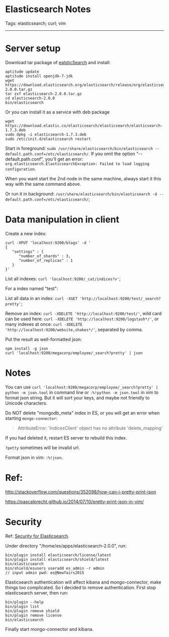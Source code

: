 # Elasticsearch Notes
Tags: elasticsearch; curl; vim

------

# Server setup

Download tar package of [ealsticSearch](https://www.elastic.co/products/elasticsearch)
and install:

    aptitude update
    aptitude install openjdk-7-jdk
    wget https://download.elasticsearch.org/elasticsearch/release/org/elasticsearch/distribution/tar/elasticsearch/2.0.0/elasticsearch-2.0.0.tar.gz
    tar zxf elasticsearch-2.0.0.tar.gz
    cd elasticsearch-2.0.0
    bin/elasticsearch

Or you can install it as a service with deb package

    wget https://download.elastic.co/elasticsearch/elasticsearch/elasticsearch-1.7.3.deb
    sudo dpkg -i elasticsearch-1.7.3.deb
    sudo /etc/init.d/elasticsearch restart

Start in foreground:
`sudo /usr/share/elasticsearch/bin/elasticsearch --default.path.conf=/etc/elasticsearch/`.
If you omit the option "--default.path.conf",
you'll get an error:
`org.elasticsearch.ElasticsearchException: Failed to load logging configuration`.

When you want start the 2nd node in the same machine,
always start it this way with the same command above.

Or run it in background:
`/usr/share/elasticsearch/bin/elasticsearch -d --default.path.conf=/etc/elasticsearch/`;


# Data manipulation in client

Create a new index:

    curl -XPUT 'localhost:9200/blogs' -d '
    {
       "settings" : {
          "number_of_shards" : 3,
          "number_of_replicas" : 1
       }
    }'

List all indexes: `curl 'localhost:9200/_cat/indices?v'`;

For a index named "test":

List all data in an index: `curl -XGET 'http://localhost:9200/test/_search?pretty'`;

Remove an index: `curl -XDELETE 'http://localhost:9200/test/'`,
wild card can be used here: `curl -XDELETE 'http://localhost:9200/logstash*/'`,
or many indexes at once: `curl -XDELETE 'http://localhost:9200/website,shakes*/'`,
separated by comma.

Put the result as well-formatted json:

    npm install -g json
    curl 'localhost:9200/megacorp/employee/_search?pretty' | json

# Notes

You can use
`curl 'localhost:9200/megacorp/employee/_search?pretty' | python -m json.tool`
in command line or `:%!python -m json.tool` in vim to format json string.
But it will sort your keys, and maybe not friendly to Unicode characters.

Do NOT delete "mongodb_meta" index in ES,
or you will get an error when starting `mongo-connector`:

> AttributeError: 'IndicesClient' object has no attribute 'delete_mapping'

If you had deleted it, restart ES server to rebuild this index.

`?petty` sometimes will be invalid url.

Format json in vim: `:%!json`.

# Ref:

http://stackoverflow.com/questions/352098/how-can-i-pretty-print-json

https://pascalprecht.github.io/2014/07/10/pretty-print-json-in-vim/

# Security

Ref: [Security for Elasticsearch](https://www.elastic.co/downloads/shield).

Under directory "/home/es/apps/elasticsearch-2.0.0", run:

    bin/plugin install elasticsearch/license/latest
    bin/plugin install elasticsearch/shield/latest
    bin/elasticsearch
    bin/shield/esusers useradd es_admin -r admin
    // input admin pwd: es@Newfairs2015


Elasticsearch authentication will affect kibana and mongo-connector,
make things too complicated. So I decided to remove authentication.
First stop elasticsearch server, then run:

    bin/plugin --help
    bin/plugin list
    bin/plugin remove shield
    bin/plugin remove license
    bin/elasticsearch

Finally start mongo-connector and kibana.
